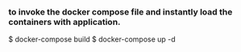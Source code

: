 
### to invoke the docker compose file and instantly load the containers with application.

$ docker-compose build
$ docker-compose up -d

